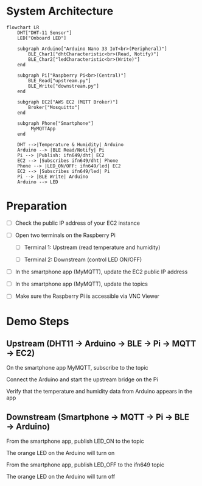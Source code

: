 # System Architecture
```mermaid
flowchart LR
    DHT["DHT-11 Sensor"]
    LED["Onboard LED"]

    subgraph Arduino["Arduino Nano 33 IoT<br>(Peripheral)"]
		BLE_Char1["dhtCharacteristic<br>(Read, Notify)"]
        BLE_Char2["ledCharacteristic<br>(Write)"]
    end

    subgraph Pi["Raspberry Pi<br>(Central)"]
        BLE_Read["upstream.py"]
        BLE_Write["downstream.py"]
    end

    subgraph EC2["AWS EC2 (MQTT Broker)"]
        Broker["Mosquitto"]
    end

	subgraph Phone["Smartphone"]
		 MyMQTTApp
	end

	DHT -->|Temperature & Humidity| Arduino
    Arduino --> |BLE Read/Notify| Pi
    Pi --> |Publish: ifn649/dht| EC2
    EC2 --> |Subscribes ifn649/dht| Phone
    Phone --> |LED_ON/OFF: ifn649/led| EC2
    EC2 --> |Subscribes ifn649/led| Pi
    Pi --> |BLE Write| Arduino
    Arduino --> LED

```

# Preparation

- [ ] Check the public IP address of your EC2 instance

- [ ] Open two terminals on the Raspberry Pi

    - [ ] Terminal 1: Upstream (read temperature and humidity)

    - [ ] Terminal 2: Downstream (control LED ON/OFF)

- [ ] In the smartphone app (MyMQTT), update the EC2 public IP address

- [ ] In the smartphone app (MyMQTT), update the topics

- [ ] Make sure the Raspberry Pi is accessible via VNC Viewer

# Demo Steps
## Upstream (DHT11 → Arduino → BLE → Pi → MQTT → EC2)

On the smartphone app MyMQTT, subscribe to the topic

Connect the Arduino and start the upstream bridge on the Pi

Verify that the temperature and humidity data from Arduino appears in the app

## Downstream (Smartphone → MQTT → Pi → BLE → Arduino)

From the smartphone app, publish LED_ON to the topic

The orange LED on the Arduino will turn on

From the smartphone app, publish LED_OFF to the ifn649 topic

The orange LED on the Arduino will turn off